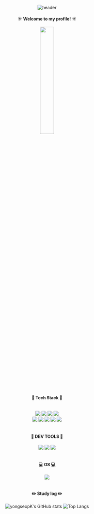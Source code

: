 <div align="center"> 

![header](https://capsule-render.vercel.app/api?type=Cylinder&text=seopHUB&color=FA243C&fontColor=fff)
  
####  :sunny: Welcome to my profile! :sunny:
<img src="https://cdn.pixabay.com/animation/2022/08/03/02/06/02-06-05-563_512.gif" width="30%" height="30%">
  
 <br/>
 <br/>
 
 #### :book: Tech Stack :book:
  
 <br/>

<img src="https://img.shields.io/badge/Spring Boot-6DB340?style=for-the-badge&logo=SpringBoot&logoColor=white">
<img src="https://img.shields.io/badge/Java-007396?style=for-the-badge&logo=openjdk&logoColor=white">
<img src="https://img.shields.io/badge/MariaDB-012052?style=for-the-badge&logo=MariaDB&logoColor=white">
<img src="https://img.shields.io/badge/React-61DBFB?style=for-the-badge&logo=React&logoColor=black"> <br/>
<img src="https://img.shields.io/badge/Aws-FF9B00?style=for-the-badge&logo=Amazon&logoColor=white">
<img src="https://img.shields.io/badge/HTML5-E34F26?style=for-the-badge&logo=HTML5&logoColor=white">
<img src="https://img.shields.io/badge/CSS3-1572B6?style=for-the-badge&logo=CSS3&logoColor=white">
<img src="https://img.shields.io/badge/JavaScript-F7DF1E?style=for-the-badge&logo=JavaScript&logoColor=white">
<img src="https://img.shields.io/badge/Flutter-4287f5?style=for-the-badge&logo=Flutter&logoColor=white">






 <br/>
 <br/>

#### :toolbox: DEV TOOLS :toolbox:

<img src="https://img.shields.io/badge/IntelliJ-000000?style=for-the-badge&logo=IntelliJIDEA&logoColor=white">
<img src="https://img.shields.io/badge/VSCode-007ACC?style=for-the-badge&logo=VisualStudioCode&logoColor=white">
<img src="https://img.shields.io/badge/Eclipse-2C2255?style=for-the-badge&logo=Eclipse&logoColor=white">


 <br/>
 <br/>

#### :computer: OS :computer:
<img src="https://img.shields.io/badge/mac%20os-000000?style=for-the-badge&logo=apple&logoColor=white">

 <br/>
 <br/>

#### :pencil2: Study log :pencil2:
  
![yongseopK's GitHub stats](https://github-readme-stats.vercel.app/api?username=yongseopK&show_icons=true&theme=dark)
![Top Langs](https://github-readme-stats.vercel.app/api/top-langs/?username=yongseopK&layout=compact)
</div>
